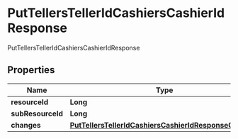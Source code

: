 

# PutTellersTellerIdCashiersCashierIdResponse

PutTellersTellerIdCashiersCashierIdResponse
## Properties

Name | Type | Description | Notes
------------ | ------------- | ------------- | -------------
**resourceId** | **Long** |  |  [optional]
**subResourceId** | **Long** |  |  [optional]
**changes** | [**PutTellersTellerIdCashiersCashierIdResponseChanges**](PutTellersTellerIdCashiersCashierIdResponseChanges.md) |  |  [optional]




